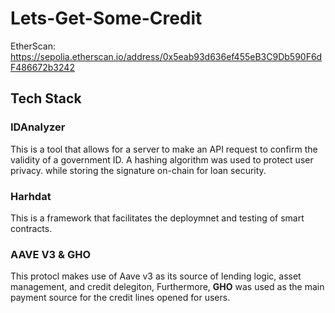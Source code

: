 # Lets-Get-Some-Credit
EtherScan: https://sepolia.etherscan.io/address/0x5eab93d636ef455eB3C9Db590F6dF486672b3242

## Tech Stack

### IDAnalyzer

This is a tool that allows for a server to make an API request to confirm the validity of a government ID. A hashing algorithm was used to protect user privacy. while storing the signature on-chain for loan security.

### Harhdat

This is a framework that facilitates the deploymnet and testing of smart contracts.

### AAVE V3 & GHO

This protocl makes use of Aave v3 as its source of lending logic, asset management, and credit delegiton, Furthermore, **GHO** was used as the main payment source for the credit lines opened for users.
